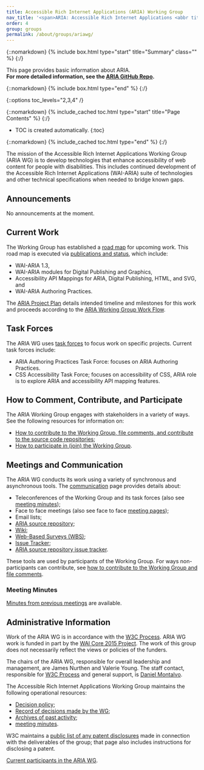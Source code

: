 ```yaml
---
title: Accessible Rich Internet Applications (ARIA) Working Group
nav_title: '<span>ARIA: Accessible Rich Internet Applications <abbr title="Working Group">WG</abbr></span>'
order: 4
group: groups
permalink: /about/groups/ariawg/
---
```


{::nomarkdown}
{% include box.html type="start" title="Summary" class="" %}
{:/}

This page provides basic information about ARIA.<br>**For more detailed information, see the [ARIA GitHub Repo](https://www.github.com/w3c/aria/).**

{::nomarkdown}
{% include box.html type="end" %}
{:/}

{::options toc_levels="2,3,4" /}

{::nomarkdown}
{% include_cached toc.html type="start" title="Page Contents" %}
{:/}

-   TOC is created automatically.
{:toc}

{::nomarkdown}
{% include_cached toc.html type="end" %}
{:/}

The mission of the Accessible Rich Internet Applications Working Group (ARIA WG) is to develop technologies that enhance accessibility of web content for people with disabilities. This includes continued development of the Accessible Rich Internet Applications (WAI-ARIA) suite of technologies and other technical specifications when needed to bridge known gaps.

## Announcements

No announcements at the moment.

## Current Work

The Working Group has established a [road map](roadmap) for upcoming work. This road map is executed via [publications and status](deliverables), which include:

- WAI-ARIA 1.3,
- WAI-ARIA modules for Digital Publishing and Graphics,
- Accessibility API Mappings for ARIA, Digital Publishing, HTML, and SVG, and
- WAI-ARIA Authoring Practices.

The [ARIA Project Plan](aria/project) details intended timeline and milestones for this work and proceeds according to the [ARIA Working Group Work Flow](aria/workflow).

## Task Forces

The ARIA WG uses [task forces](aria/task-forces) to focus work on specific projects. Current task forces include:

- ARIA Authoring Practices Task Force: focuses on ARIA Authoring Practices.
- CSS Accessibility Task Force; focuses on accessibility of CSS, ARIA role is to explore ARIA and accessibility API mapping features.

## How to Comment, Contribute, and Participate

The ARIA Working Group engages with stakeholders in a variety of ways. See the following resources for information on:

- [How to contribute to the Working Group, file comments, and contribute to the source code repositories](aria/contribute);
- [How to participate in (join) the Working Group](aria/participation).

## Meetings and Communication

The ARIA WG conducts its work using a variety of synchronous and asynchronous tools. The [communication](aria/communication) page provides details about:

- Teleconferences of the Working Group and its task forces (also see [meeting minutes](aria/minutes));
- Face to face meetings (also see face to face [meeting pages](aria/wiki/Meetings));
- Email lists;
- [ARIA source repository](https://github.com/w3c/aria/);
- [Wiki](aria/wiki/);
- [Web-Based Surveys (WBS)](/2002/09/wbs/83726/);
- [Issue Tracker](track/);
- [ARIA source repository issue tracker](https://github.com/w3c/aria/issues).

These tools are used by participants of the Working Group. For ways non-participants can contribute, see [how to contribute to the Working Group and file comments](aria/contribute).

### Meeting Minutes

[Minutes from previous meetings](aria/minutes) are available.

## Administrative Information

Work of the ARIA WG is in accordance with the [W3C Process](http://www.w3.org/Process). ARIA WG work is funded in part by the [WAI Core 2015 Project](http://www.w3.org/WAI/Core2015/). The work of this group does not necessarily reflect the views or policies of the funders.

The chairs of the ARIA WG, responsible for overall leadership and management, are James Nurthen and Valerie Young. The staff contact, responsible for [W3C Process](http://www.w3.org/Consortium/Process/) and general support, is [Daniel Montalvo](https://www.w3.org/staff#dmontalvo).

The Accessible Rich Internet Applications Working Group maintains the following operational resources:

- [Decision policy](aria/decision-policy);
- [Record of decisions made by the WG](aria/wiki/Decisions);
- [Archives of past activity](aria/archive);
- [meeting minutes](aria/minutes).

W3C maintains a [public list of any patent disclosures](http://www.w3.org/2004/01/pp-impl/83726/status) made in connection with the deliverables of the group; that page also includes instructions for disclosing a patent.

[Current participants in the ARIA WG](https://www.w3.org/groups/wg/aria/participants/).
